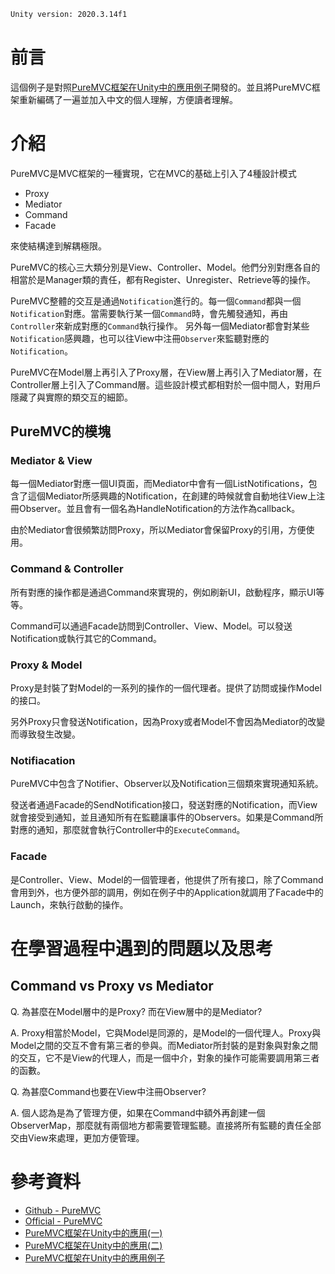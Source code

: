 ```tex
Unity version: 2020.3.14f1
```

# 前言
這個例子是對照[PureMVC框架在Unity中的應用例子](https://github.com/kenrivcn/PureMVC_Demo)開發的。並且將PureMVC框架重新編碼了一遍並加入中文的個人理解，方便讀者理解。

# 介紹
PureMVC是MVC框架的一種實現，它在MVC的基础上引入了4種設計模式
- Proxy
- Mediator
- Command
- Facade

來使結構達到解耦極限。

PureMVC的核心三大類分別是View、Controller、Model。他們分別對應各自的相當於是Manager類的責任，都有Register、Unregister、Retrieve等的操作。

PureMVC整體的交互是通過`Notification`進行的。每一個`Command`都與一個`Notification`對應。當需要執行某一個`Command`時，會先觸發通知，再由`Controller`來新成對應的`Command`執行操作。
另外每一個Mediator都會對某些`Notification`感興趣，也可以往View中注冊`Observer`來監聽對應的`Notification`。

PureMVC在Model層上再引入了Proxy層，在View層上再引入了Mediator層，在Controller層上引入了Command層。這些設計模式都相對於一個中間人，對用戶隱藏了與實際的類交互的細節。

## PureMVC的模塊
### Mediator & View
每一個Mediator對應一個UI頁面，而Mediator中會有一個ListNotifications，包含了這個Mediator所感興趣的Notification，在創建的時候就會自動地往View上注冊Observer。並且會有一個名為HandleNotification的方法作為callback。

由於Mediator會很頻繁訪問Proxy，所以Mediator會保留Proxy的引用，方便使用。

### Command & Controller

所有對應的操作都是通過Command來實現的，例如刷新UI，啟動程序，顯示UI等等。

Command可以通過Facade訪問到Controller、View、Model。可以發送Notification或執行其它的Command。

### Proxy & Model

Proxy是封裝了對Model的一系列的操作的一個代理者。提供了訪問或操作Model的接口。

另外Proxy只會發送Notification，因為Proxy或者Model不會因為Mediator的改變而導致發生改變。

### Notifiacation
PureMVC中包含了Notifier、Observer以及Notification三個類來實現通知系統。

發送者通過Facade的SendNotification接口，發送對應的Notification，而View就會接受到通知，並且通知所有在監聽讓事件的Observers。如果是Command所對應的通知，那麼就會執行Controller中的`ExecuteCommand`。

### Facade
是Controller、View、Model的一個管理者，他提供了所有接口，除了Command會用到外，也方便外部的調用，例如在例子中的Application就調用了Facade中的Launch，來執行啟動的操作。

# 在學習過程中遇到的問題以及思考
## Command vs Proxy vs Mediator
Q. 為甚麼在Model層中的是Proxy? 而在View層中的是Mediator?

A. Proxy相當於Model，它與Model是同源的，是Model的一個代理人。Proxy與Model之間的交互不會有第三者的參與。而Mediator所封裝的是對象與對象之間的交互，它不是View的代理人，而是一個中介，對象的操作可能需要調用第三者的函數。

Q. 為甚麼Command也要在View中注冊Observer?

A. 個人認為是為了管理方便，如果在Command中額外再創建一個ObserverMap，那麼就有兩個地方都需要管理監聽。直接將所有監聽的責任全部交由View來處理，更加方便管理。

# 參考資料
- [Github - PureMVC](https://github.com/PureMVC/puremvc-csharp-standard-framework)
- [Official - PureMVC](http://puremvc.org/)
- [PureMVC框架在Unity中的應用(一)](https://gameinstitute.qq.com/community/detail/127468)
- [PureMVC框架在Unity中的應用(二)](https://gameinstitute.qq.com/community/detail/127518)
- [PureMVC框架在Unity中的應用例子](https://github.com/kenrivcn/PureMVC_Demo)